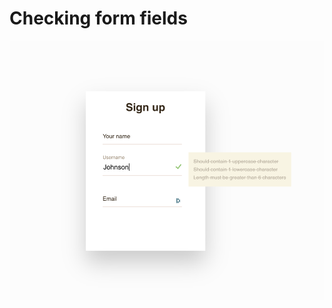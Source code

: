 # Checking form fields

![alt text](https://github.com/yurifyodorov/form-validation/blob/main/validation-form.png "Form with validation")

